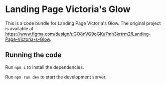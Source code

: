 
  # Landing Page Victoria's Glow

  This is a code bundle for Landing Page Victoria's Glow. The original project is available at https://www.figma.com/design/uGO8nVG9oGKu7mh3krtrm2/Landing-Page-Victoria-s-Glow.

  ## Running the code

  Run `npm i` to install the dependencies.

  Run `npm run dev` to start the development server.
  